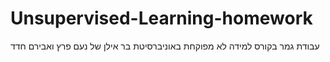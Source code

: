 # Unsupervised-Learning-homework
עבודת גמר בקורס למידה לא מפוקחת באוניברסיטת בר אילן של נעם פרץ ואבירם חדד
